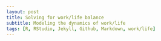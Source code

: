 ```yaml
---
layout: post
title: Solving for work/life balance
subtitle: Modeling the dynamics of work/life
tags: [R, RStudio, Jekyll, Github, Markdown, work/life]
---
```

